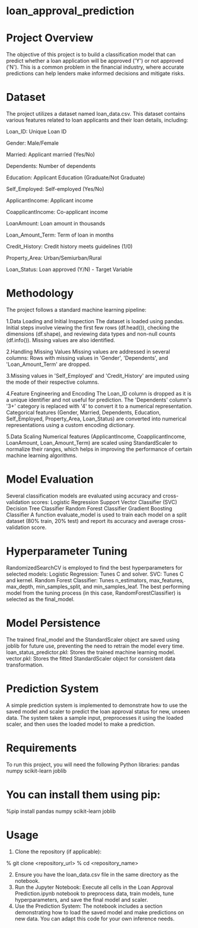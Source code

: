 # loan_approval_prediction

# Project Overview
The objective of this project is to build a classification model that can predict whether a loan application will be approved ('Y') or not approved ('N'). This is a common problem in the financial industry, where accurate predictions can help lenders make informed decisions and mitigate risks.

# Dataset
The project utilizes a dataset named loan_data.csv. This dataset contains various features related to loan applicants and their loan details, including:

Loan_ID: Unique Loan ID

Gender: Male/Female

Married: Applicant married (Yes/No)

Dependents: Number of dependents

Education: Applicant Education (Graduate/Not Graduate)

Self_Employed: Self-employed (Yes/No)

ApplicantIncome: Applicant income

CoapplicantIncome: Co-applicant income

LoanAmount: Loan amount in thousands


Loan_Amount_Term: Term of loan in months

Credit_History: Credit history meets guidelines (1/0)

Property_Area: Urban/Semiurban/Rural

Loan_Status: Loan approved (Y/N) - Target Variable

# Methodology
The project follows a standard machine learning pipeline:
  
  1.Data Loading and Initial Inspection
  The dataset is loaded using pandas. Initial steps involve viewing the first few rows (df.head()), checking the dimensions (df.shape), and reviewing data types and non-null counts (df.info()). Missing values are also identified.
  
  2.Handling Missing Values
  Missing values are addressed in several columns:
  Rows with missing values in 'Gender', 'Dependents', and 'Loan_Amount_Term' are dropped.
  
  3.Missing values in 'Self_Employed' and 'Credit_History' are imputed using the mode of their respective columns.
  
  4.Feature Engineering and Encoding
  The Loan_ID column is dropped as it is a unique identifier and not useful for prediction.
  The 'Dependents' column's '3+' category is replaced with '4' to convert it to a numerical representation.
  Categorical features (Gender, Married, Dependents, Education, Self_Employed, Property_Area, Loan_Status) are converted into numerical representations using a custom encoding dictionary.
  
  5.Data Scaling
  Numerical features (ApplicantIncome, CoapplicantIncome, LoanAmount, Loan_Amount_Term) are scaled using StandardScaler to normalize their ranges, which helps in improving the performance of certain machine learning algorithms.

# Model Evaluation
  Several classification models are evaluated using accuracy and cross-validation scores:
  Logistic Regression
  Support Vector Classifier (SVC)
  Decision Tree Classifier
  Random Forest Classifier
  Gradient Boosting Classifier
  A function evaluate_model is used to train each model on a split dataset (80% train, 20% test) and report its accuracy and average cross-validation score.

# Hyperparameter Tuning
  RandomizedSearchCV is employed to find the best hyperparameters for selected models:
  Logistic Regression: Tunes C and solver.
  SVC: Tunes C and kernel.
  Random Forest Classifier: Tunes n_estimators, max_features, max_depth, min_samples_split, and min_samples_leaf.
  The best performing model from the tuning process (in this case, RandomForestClassifier) is selected as the final_model.

# Model Persistence
  The trained final_model and the StandardScaler object are saved using joblib for future use, preventing the need to retrain the model every time.
  loan_status_predictor.pkl: Stores the trained machine learning model.
  vector.pkl: Stores the fitted StandardScaler object for consistent data transformation.

# Prediction System
A simple prediction system is implemented to demonstrate how to use the saved model and scaler to predict the loan approval status for new, unseen data. The system takes a sample input, preprocesses it using the loaded scaler, and then uses the loaded model to make a prediction.

# Requirements
To run this project, you will need the following Python libraries:
  pandas
  numpy
  scikit-learn
  joblib  

# You can install them using pip:
  %pip install pandas numpy scikit-learn joblib

# Usage
1. Clone the repository (if applicable):

  % git clone <repository_url>
  % cd <repository_name>

2. Ensure you have the loan_data.csv file in the same directory as the notebook.
3. Run the Jupyter Notebook: Execute all cells in the Loan Approval Prediction.ipynb notebook to preprocess data, train models, tune hyperparameters, and save the final model and scaler.
4. Use the Prediction System: The notebook includes a section demonstrating how to load the saved model and make predictions on new data. You can adapt this code for your own inference needs.
